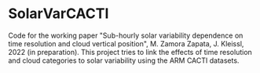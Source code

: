 # SolarVarCACTI

Code for the working paper "Sub-hourly solar variability dependence on time resolution and cloud vertical position", M. Zamora Zapata, J. Kleissl, 2022 (in preparation).
This project tries to link the effects of time resolution and cloud categories to solar variability using the ARM CACTI datasets.
